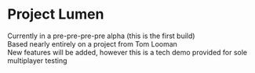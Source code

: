 # Project Lumen
Currently in a pre-pre-pre-pre alpha (this is the first build)  
Based nearly entirely on a project from Tom Looman  
New features will be added, however this is a tech demo provided for sole multiplayer testing
